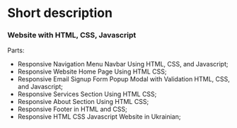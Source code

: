 # Short description

### Website with HTML, CSS, Javascript

Parts:

- Responsive Navigation Menu Navbar Using HTML, CSS, and Javascript;
- Responsive Website Home Page Using HTML CSS;
- Responsive Email Signup Form Popup Modal with Validation HTML, CSS, and Javascript;
- Responsive Services Section Using HTML CSS;
- Responsive About Section Using HTML CSS;
- Responsive Footer in HTML and CSS;
- Responsive HTML CSS Javascript Website in Ukrainian;


